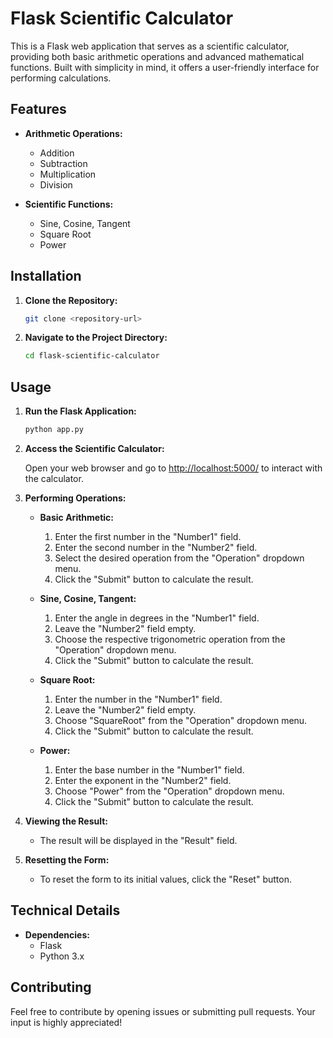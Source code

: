 # Flask Scientific Calculator

This is a Flask web application that serves as a scientific calculator, providing both basic arithmetic operations and advanced mathematical functions. Built with simplicity in mind, it offers a user-friendly interface for performing calculations.

## Features

- **Arithmetic Operations:**

  - Addition
  - Subtraction
  - Multiplication
  - Division

- **Scientific Functions:**
  - Sine, Cosine, Tangent
  - Square Root
  - Power

## Installation

1. **Clone the Repository:**

   ```bash
   git clone <repository-url>
   ```

2. **Navigate to the Project Directory:**

   ```bash
   cd flask-scientific-calculator
   ```

## Usage

1. **Run the Flask Application:**

   ```bash
   python app.py
   ```

2. **Access the Scientific Calculator:**

   Open your web browser and go to [http://localhost:5000/](http://localhost:5000/) to interact with the calculator.

3. **Performing Operations:**

   - **Basic Arithmetic:**

     1. Enter the first number in the "Number1" field.
     2. Enter the second number in the "Number2" field.
     3. Select the desired operation from the "Operation" dropdown menu.
     4. Click the "Submit" button to calculate the result.

   - **Sine, Cosine, Tangent:**

     1. Enter the angle in degrees in the "Number1" field.
     2. Leave the "Number2" field empty.
     3. Choose the respective trigonometric operation from the "Operation" dropdown menu.
     4. Click the "Submit" button to calculate the result.

   - **Square Root:**

     1. Enter the number in the "Number1" field.
     2. Leave the "Number2" field empty.
     3. Choose "SquareRoot" from the "Operation" dropdown menu.
     4. Click the "Submit" button to calculate the result.

   - **Power:**
     1. Enter the base number in the "Number1" field.
     2. Enter the exponent in the "Number2" field.
     3. Choose "Power" from the "Operation" dropdown menu.
     4. Click the "Submit" button to calculate the result.

4. **Viewing the Result:**

   - The result will be displayed in the "Result" field.

5. **Resetting the Form:**

   - To reset the form to its initial values, click the "Reset" button.

## Technical Details

- **Dependencies:**
  - Flask
  - Python 3.x

## Contributing

Feel free to contribute by opening issues or submitting pull requests. Your input is highly appreciated!
